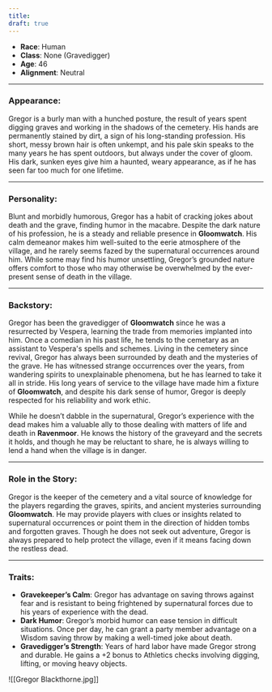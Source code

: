 ```yaml
---
title: 
draft: true
---
```

- **Race**: Human
- **Class**: None (Gravedigger)
- **Age**: 46
- **Alignment**: Neutral

---

### **Appearance**:

Gregor is a burly man with a hunched posture, the result of years spent digging graves and working in the shadows of the cemetery. His hands are permanently stained by dirt, a sign of his long-standing profession. His short, messy brown hair is often unkempt, and his pale skin speaks to the many years he has spent outdoors, but always under the cover of gloom. His dark, sunken eyes give him a haunted, weary appearance, as if he has seen far too much for one lifetime.

---

### **Personality**:

Blunt and morbidly humorous, Gregor has a habit of cracking jokes about death and the grave, finding humor in the macabre. Despite the dark nature of his profession, he is a steady and reliable presence in **Gloomwatch**. His calm demeanor makes him well-suited to the eerie atmosphere of the village, and he rarely seems fazed by the supernatural occurrences around him. While some may find his humor unsettling, Gregor’s grounded nature offers comfort to those who may otherwise be overwhelmed by the ever-present sense of death in the village.

---

### **Backstory**:

Gregor has been the gravedigger of **Gloomwatch** since he was a resurrected by Vespera, learning the trade from memories implanted into him. Once a comedian in his past life, he tends to the cemetary as an assistant to Vespera's spells and schemes. Living in the cemetery since revival, Gregor has always been surrounded by death and the mysteries of the grave. He has witnessed strange occurrences over the years, from wandering spirits to unexplainable phenomena, but he has learned to take it all in stride. His long years of service to the village have made him a fixture of **Gloomwatch**, and despite his dark sense of humor, Gregor is deeply respected for his reliability and work ethic.

While he doesn’t dabble in the supernatural, Gregor’s experience with the dead makes him a valuable ally to those dealing with matters of life and death in **Ravenmoor**. He knows the history of the graveyard and the secrets it holds, and though he may be reluctant to share, he is always willing to lend a hand when the village is in danger.

---

### **Role in the Story**:

Gregor is the keeper of the cemetery and a vital source of knowledge for the players regarding the graves, spirits, and ancient mysteries surrounding **Gloomwatch**. He may provide players with clues or insights related to supernatural occurrences or point them in the direction of hidden tombs and forgotten graves. Though he does not seek out adventure, Gregor is always prepared to help protect the village, even if it means facing down the restless dead.

---

### **Traits**:

- **Gravekeeper’s Calm**: Gregor has advantage on saving throws against fear and is resistant to being frightened by supernatural forces due to his years of experience with the dead.
- **Dark Humor**: Gregor’s morbid humor can ease tension in difficult situations. Once per day, he can grant a party member advantage on a Wisdom saving throw by making a well-timed joke about death.
- **Gravedigger’s Strength**: Years of hard labor have made Gregor strong and durable. He gains a +2 bonus to Athletics checks involving digging, lifting, or moving heavy objects.

![[Gregor Blackthorne.jpg]]